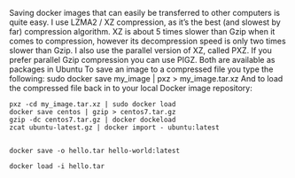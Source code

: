 Saving docker images that can easily be transferred to other computers is quite easy. I use LZMA2 / XZ compression, as it’s the best (and slowest by far) compression algorithm. XZ is about 5 times slower than Gzip when it comes to compression, however its decompression speed is only two times slower than Gzip. I also use the parallel version of XZ, called PXZ. If you prefer parallel Gzip compression you can use PIGZ. Both are available as packages in Ubuntu
To save an image to a compressed file you type the following:
sudo docker save my_image | pxz > my_image.tar.xz
And to load the compressed file back in to your local Docker image repository:
```
pxz -cd my_image.tar.xz | sudo docker load
docker save centos | gzip > centos7.tar.gz
gzip -dc centos7.tar.gz | docker dockeload
zcat ubuntu-latest.gz | docker import - ubuntu:latest


docker save -o hello.tar hello-world:latest 

docker load -i hello.tar 

```
